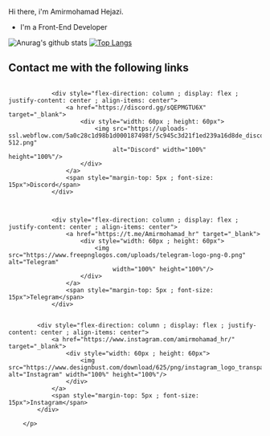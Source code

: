 Hi there, i'm Amirmohamad Hejazi.
- I'm a Front-End Developer 


![Anurag's github stats](https://github-readme-stats.vercel.app/api?username=Amirmohamadhejazi&show_icons=true&theme=radical&count_private=true)
[![Top Langs](https://github-readme-stats.vercel.app/api/top-langs/?username=Amirmohamadhejazi&layout=compact&theme=radical)](https://github.com/anuraghazra/github-readme-stats)

<h2>Contact me with the following links</h2>
        <p style="flex-direction: row ; display: flex ; flex-wrap: wrap ; width: 100% ; justify-content: space-between">
           
                <div style="flex-direction: column ; display: flex ; justify-content: center ; align-items: center">
                    <a href="https://discord.gg/sQEPMGTU6X" target="_blank">
                        <div style="width: 60px ; height: 60px">
                            <img src="https://uploads-ssl.webflow.com/5a0c28c1d98b1d000187498f/5c945c3d21f1ed239a16d8de_discord-512.png"
                                 alt="Discord" width="100%" height="100%"/>
                        </div>
                    </a>
                    <span style="margin-top: 5px ; font-size: 15px">Discord</span>
                </div>
            

           
                <div style="flex-direction: column ; display: flex ; justify-content: center ; align-items: center">
                    <a href="https://t.me/Amirmohamad_hr" target="_blank">
                        <div style="width: 60px ; height: 60px">
                            <img src="https://www.freepnglogos.com/uploads/telegram-logo-png-0.png" alt="Telegram"
                                 width="100%" height="100%"/>
                        </div>
                    </a>
                    <span style="margin-top: 5px ; font-size: 15px">Telegram</span>
                </div>
           
           
            <div style="flex-direction: column ; display: flex ; justify-content: center ; align-items: center">
                <a href="https://www.instagram.com/amirmohamad_hr/" target="_blank">
                    <div style="width: 60px ; height: 60px">
                        <img src="https://www.designbust.com/download/625/png/instagram_logo_transparent512.png" alt="Instagram" width="100%" height="100%"/>
                    </div> 
                </a>
                <span style="margin-top: 5px ; font-size: 15px">Instagram</span>
            </div>
           
        </p>
